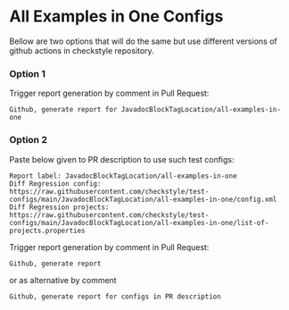 # All Examples in One Configs

Bellow are two options that will do the same but use different versions
of github actions in checkstyle repository.


### Option 1
Trigger report generation by comment in Pull Request:
```
Github, generate report for JavadocBlockTagLocation/all-examples-in-one
```

### Option 2

Paste below given to PR description to use such test configs:
```
Report label: JavadocBlockTagLocation/all-examples-in-one
Diff Regression config: https://raw.githubusercontent.com/checkstyle/test-configs/main/JavadocBlockTagLocation/all-examples-in-one/config.xml
Diff Regression projects: https://raw.githubusercontent.com/checkstyle/test-configs/main/JavadocBlockTagLocation/all-examples-in-one/list-of-projects.properties
```

Trigger report generation by comment in Pull Request:
```
Github, generate report
```
or as alternative by comment
```
Github, generate report for configs in PR description
```
